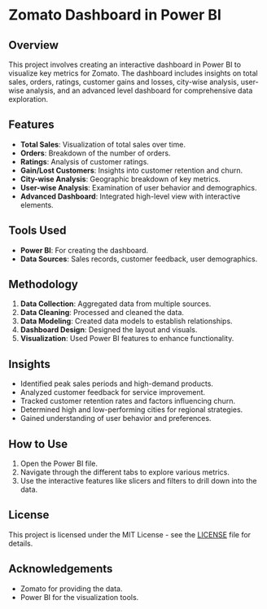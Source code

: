

# Zomato Dashboard in Power BI

## Overview

This project involves creating an interactive dashboard in Power BI to visualize key metrics for Zomato. The dashboard includes insights on total sales, orders, ratings, customer gains and losses, city-wise analysis, user-wise analysis, and an advanced level dashboard for comprehensive data exploration.

## Features

- **Total Sales**: Visualization of total sales over time.
- **Orders**: Breakdown of the number of orders.
- **Ratings**: Analysis of customer ratings.
- **Gain/Lost Customers**: Insights into customer retention and churn.
- **City-wise Analysis**: Geographic breakdown of key metrics.
- **User-wise Analysis**: Examination of user behavior and demographics.
- **Advanced Dashboard**: Integrated high-level view with interactive elements.

## Tools Used

- **Power BI**: For creating the dashboard.
- **Data Sources**: Sales records, customer feedback, user demographics.

## Methodology

1. **Data Collection**: Aggregated data from multiple sources.
2. **Data Cleaning**: Processed and cleaned the data.
3. **Data Modeling**: Created data models to establish relationships.
4. **Dashboard Design**: Designed the layout and visuals.
5. **Visualization**: Used Power BI features to enhance functionality.

## Insights

- Identified peak sales periods and high-demand products.
- Analyzed customer feedback for service improvement.
- Tracked customer retention rates and factors influencing churn.
- Determined high and low-performing cities for regional strategies.
- Gained understanding of user behavior and preferences.

## How to Use

1. Open the Power BI file.
2. Navigate through the different tabs to explore various metrics.
3. Use the interactive features like slicers and filters to drill down into the data.

## License

This project is licensed under the MIT License - see the [LICENSE](LICENSE) file for details.

## Acknowledgements

- Zomato for providing the data.
- Power BI for the visualization tools.

